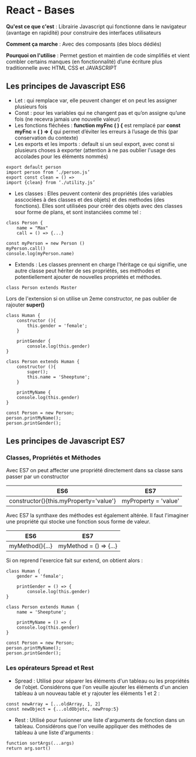 
# React - Bases

**Qu'est ce que c'est** : Librairie Javascript qui fonctionne dans le navigateur (avantage en rapidité) pour construire des interfaces utilisateurs

**Comment ça marche** : Avec des composants (des blocs dédiés)

**Pourquoi on l'utilise** : Permet gestion et maintien de code simplifiés et vient combler certains manques (en fonctionnalité) d’une écriture plus traditionnelle avec HTML CSS et JAVASCRIPT

## Les principes de Javascript ES6 

- Let : qui remplace var, elle peuvent changer et on peut les assigner plusieurs fois
- Const : pour les variables qui ne changent pas et qu’on assigne qu’une fois (ne recevra jamais une nouvelle valeur)
- Les fonctions fléchées : **function myFnc ( ) {** est remplacé par **const myFnc = ( ) => {** qui permet d’éviter les erreurs à l’usage de this (par conservation du contexte)
- Les exports et les imports : default si un seul export, avec const si plusieurs choses à exporter (attention à ne pas oublier l'usage des accolades pour les éléments nommés)
```
export default person
import person from ‘./person.js’
export const clean = () =>
import {clean} from ‘./utility.js’
```

- Les classes : Elles peuvent contenir des propriétés (des variables asscociées à des classes et des objets) et des methodes (des fonctions). Elles sont utilisées pour créér des objets avec des classes sour forme de plans, et sont instanciées comme tel :

```
class Person {
    name = "Max"
    call = () => {...}

const myPerson = new Person ()
myPerson.call()
console.log(myPerson.name)
```

- Extends : Les classes prennent en charge l'héritage ce qui signifie, une autre classe peut hériter de ses propriétés, ses méthodes et potentiellement ajouter de nouvelles propriétés et méthodes.

```
class Person extends Master
```

Lors de l'extension si on utilise un 2eme constructor, ne pas oublier de rajouter **super()**

```
class Human {
    constructor (){
        this.gender = 'female';
    }

    printGender {
        console.log(this.gender)
}

class Person extends Human {
    constructor (){
        super();
        this.name = 'Sheeptune';
    }

    printMyName {
    console.log(this.gender)
}

const Person = new Person;
person.printMyName();
person.printGender();
```

## Les principes de Javascript ES7 

### Classes, Propriétés et Méthodes

Avec ES7 on peut affecter une propriété directement dans sa classe sans passer par un constructor

| ES6                                    | ES7                  |
| -------------------------------------- | -------------------- |
| constructor(){this.myProperty='value'} | myProperty = 'value' |

Avec ES7 la synthaxe des méthodes est également altérée. Il faut l'imaginer une propriété qui stocke une fonction sous forme de valeur.

| ES6             | ES7                    |
| --------------- | ---------------------- |
| myMethod(){...} | myMethod = () => {...} |

Si on reprend l'exercice fait sur extend, on obtient alors :


```
class Human {
    gender = 'female';

    printGender = () => {
        console.log(this.gender)
}

class Person extends Human {
    name = 'Sheeptune';
   
    printMyName = () => {
    console.log(this.gender)
}

const Person = new Person;
person.printMyName();
person.printGender();
```

### Les opérateurs Spread et Rest

- Spread : Utilisé pour séparer les éléments d'un tableau ou les propriétés de l'objet.
Considérons que l'on veuille ajouter les éléments d'un ancien tableau à un nouveau table et y rajouter les éléments 1 et 2 :

```
const newArray = [...oldArray, 1, 2]
const newObject = {...oldObjetc, newProp:5}
```

- Rest : Utilisé pour fusionner une liste d'arguments de fonction dans un tableau.
Considérons que l'on veuille appliquer des méthodes de tableau à une liste d'arguments :

```
function sortArgs(...args)
return arg.sort()
```